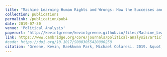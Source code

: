 ```yaml
---
title: "Machine Learning Human Rights and Wrongs: How the Successes and Failures of Supervised Learning Algorithms Can Inform the Debate About Information Effects"
collection: publications
permalink: /publication/pub4
date: 2019-07-30
venue: 'Political Analysis'
paperurl: 'http://kevintgreene/kevintgreene.github.io/files/Machine_Learning_Human_Rights_and_Wrongs.pdf'
link: https://www.cambridge.org/core/journals/political-analysis/article/machine-learning-human-rights-and-wrongs-how-the-successes-and-failures-of-supervised-learning-algorithms-can-inform-the-debate-about-information-effects/C4CB3FC4383A50129F6A0F0809BA2452
#code: https://doi.org/10.1017/S0003055420000258
citation: 'Greene, Kevin, Baekkwan Park, Michael Colaresi. 2019. &quot;Machine Learning Human Rights and Wrongs: How the Successes and Failures of Supervised Learning Algorithms Can Inform the Debate About Information Effects.&quot; <i>Political Analysis</i>. 1(1).'
---
```


